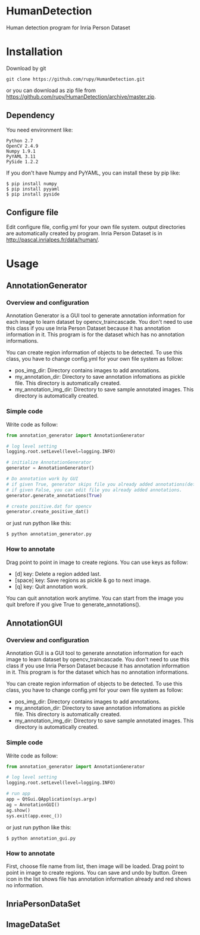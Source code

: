 # HumanDetection
Human detection program for Inria Person Dataset

# Installation

Download by git

```
git clone https://github.com/rupy/HumanDetection.git
```

or you can download as zip file from https://github.com/rupy/HumanDetection/archive/master.zip.

## Dependency

You need environment like:

```
Python 2.7
OpenCV 2.4.9
Numpy 1.9.1
PyYAML 3.11
PySide 1.2.2
```
If you don't have Numpy and PyYAML, you can install these by pip like:

```Shell
$ pip install numpy
$ pip install pyyaml
$ pip install pyside
```

## Configure file

Edit configure file, config.yml for your own file system. output directories are automatically created by program. Inria Person Dataset is in http://pascal.inrialpes.fr/data/human/.

# Usage

## AnnotationGenerator

### Overview and configuration

Annotation Generator is a GUI tool to generate annotation information for each image to learn dataset by opencv_traincascade.
You don't need to use this class if you use Inria Person Dataset because it has annotation information in it. This program is for the dataset which has no annotation informations. 

You can create region information of objects to be detected. To use this class, you have to change config.yml for your own file system as follow:
- pos_img_dir: Directory contains images to add annotations.
- my_annotation_dir: Directory to save annotation infomations as pickle file. This directory is automatically created.
- my_annotation_img_dir: Directory to save sample annotated images. This directory is automatically created.

### Simple code

Write code as follow:

```python
from annotation_generator import AnnotationGenerator

# log level setting
logging.root.setLevel(level=logging.INFO)

# initialize AnnotationGenerator
generator = AnnotationGenerator()

# Do annotation work by GUI
# if given True, generator skips file you already added annotations(default).
# if given False, you can edit file you already added annotations.
generator.generate_annotations(True)

# create positive.dat for opencv
generator.create_positive_dat()
```

or just run python like this:

```Shell
$ python annotation_generator.py
```
### How to annotate

Drag point to point in image to create regions. You can use keys as follow:
- [d] key: Delete a region added last.
- [space] key: Save regions as pickle & go to next image.
- [q] key: Quit annotation work.

You can quit annotation work anytime. You can start from the image you quit brefore if you give True to generate_annotations().

## AnnotationGUI

### Overview and configuration

Annotation GUI is a GUI tool to generate annotation information for each image to learn dataset by opencv_traincascade.
You don't need to use this class if you use Inria Person Dataset because it has annotation information in it. This program is for the dataset which has no annotation informations.

You can create region information of objects to be detected. To use this class, you have to change config.yml for your own file system as follow:
- pos_img_dir: Directory contains images to add annotations.
- my_annotation_dir: Directory to save annotation infomations as pickle file. This directory is automatically created.
- my_annotation_img_dir: Directory to save sample annotated images. This directory is automatically created.

### Simple code

Write code as follow:

```python
from annotation_generator import AnnotationGenerator

# log level setting
logging.root.setLevel(level=logging.INFO)

# run app
app = QtGui.QApplication(sys.argv)
ag = AnnotationGUI()
ag.show()
sys.exit(app.exec_())
```
or just run python like this:

```Shell
$ python annotation_gui.py
```
### How to annotate

First, choose file name from list, then image will be loaded. Drag point to point in image to create regions. You can save and undo by button. Green icon in the list shows file has annotation information already and red shows no information.

## InriaPersonDataSet

## ImageDataSet
